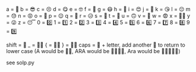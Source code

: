a = 😤
b = 😎
c = 😣
d = 😋
e = 🤓
f = 🤑
g = 😷
h = 🤔
i = 😍
j = 🤣
k = 😘
l = 😔
m = 😓
n = 😡
o = 🤕
p = 😌
q = 🤫
r = 😥
s = 🤧
t = 🤒
u = 🙃
v = 🤮
w = 😨
x = 🧑‍🎄
y = 😜
z = 😴
0 = 0️⃣
1 = 1️⃣
2 = 2️⃣
3 = 3️⃣
4 = 4️⃣
5 = 5️⃣
6 = 6️⃣
7 = 7️⃣
8 = 8️⃣
9 = 9️⃣

shift = 💩
_ = 💩🐸
{ = 💩🌚
} = 💩🌝
caps = 🧢 + letter, add another 🧢 to return to lower case (A would be 🧢😤, ARA would be 🧢😤😥😤, Ara would be 🧢😤🧢😥😤)

see solp.py